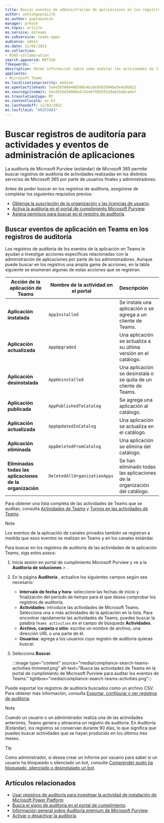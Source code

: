 ```yaml
---
title: Buscar eventos de administración de aplicaciones en los registros de auditoría
author: ashishguptaiitb
ms.author: guptaashish
manager: prkosh
ms.topic: article
ms.service: msteams
ms.subservice: teams-apps
audience: admin
ms.date: 12/02/2022
ms.collection:
- M365-collaboration
search.appverid: MET150
f1keywords: ''
description: Obtén información sobre cómo auditar las actividades de la aplicación Teams de los usuarios y administradores de la organización.
appliesto:
- Microsoft Teams
ms.localizationpriority: medium
ms.openlocfilehash: 5aee5bf00d486586b4bc8e9583504be5e4a9b922
ms.sourcegitcommit: 54c691bd34980a47a5ebf58555529a618a8cada7
ms.translationtype: MT
ms.contentlocale: es-ES
ms.lasthandoff: 12/03/2022
ms.locfileid: "69251883"
---
```

# <a name="search-audit-logs-for-app-management-activities-and-events"></a>Buscar registros de auditoría para actividades y eventos de administración de aplicaciones

La auditoría de Microsoft Purview (estándar) de Microsoft 365 permite buscar registros de auditoría de actividades realizadas en los distintos servicios de Microsoft 365 por parte de usuarios finales y administradores.

Antes de poder buscar en los registros de auditoría, asegúrese de completar los siguientes requisitos previos:

* [Obtenga la suscripción de la organización y las licencias de usuario](/microsoft-365/compliance/set-up-basic-audit).
* [Activa la auditoría en el portal de cumplimiento Microsoft Purview](/microsoft-365/compliance/turn-audit-log-search-on-or-off).
* [Asigna permisos para buscar en el registro de auditoría](/microsoft-365/compliance/set-up-basic-audit).

## <a name="search-the-audit-logs-for-app-events-in-teams"></a>Buscar eventos de aplicación en Teams en los registros de auditoría

Los registros de auditoría de los eventos de la aplicación en Teams le ayudan a investigar acciones específicas relacionadas con la administración de aplicaciones por parte de los administradores. Aunque puede buscar en los registros una amplia gama de acciones, en la tabla siguiente se enumeran algunas de estas acciones que se registran.

| Acción de la aplicación de Teams | Nombre de la actividad en el portal | Descripción  |
|-------|-------|:-------|
| **Aplicación instalada**                 | `AppInstalled`               | Se instala una aplicación o se agrega a un cliente de Teams. |
| **Aplicación actualizada**                  | `AppUpgraded`                | Una aplicación se actualiza a su última versión en el catálogo. |
| **Aplicación desinstalada**               | `AppUninstalled`             | Una aplicación se desinstala o se quita de un cliente de Teams.                                   |
| **Aplicación publicada**                 | `AppPublishedToCatalog`      | Se agrega una aplicación al catálogo.                          |
| **Aplicación actualizada**                   | `AppUpdatedInCatalog`        | Una aplicación se actualiza en el catálogo.                        |
| **Aplicación eliminada**                   | `AppDeletedFromCatalog`      | Una aplicación se elimina del catálogo.                      |
| **Eliminadas todas las aplicaciones de la organización** | `DeletedAllOrganizationApps` | Se han eliminado todas las aplicaciones de la organización del catálogo.          |

<!--- organization apps = custom or 3p --->

Para obtener una lista completa de las actividades de Teams que se auditan, consulta [Actividades de Teams](audit-log-events.md#teams-activities) y [Turnos en las actividades de Teams](audit-log-events.md#shifts-in-teams-activities).

> [!NOTE]
> Los eventos de la aplicación de canales privados también se registran a medida que esos eventos se realizan en Teams y en los canales estándar.

Para buscar en los registros de auditoría de las actividades de la aplicación Teams, siga estos pasos:

1. Inicia sesión en portal de cumplimiento Microsoft Purview y ve a la **Auditoría de soluciones** > **[](https://compliance.microsoft.com/auditlogsearch)**.
1. En la página **Auditoría** , actualice los siguientes campos según sea necesario:

   * **Intervalo de fecha y hora**: seleccione las fechas de inicio y finalización del período de tiempo para el que desea comprobar los registros de auditoría.
   * **Actividades**: introduce las actividades de Microsoft Teams. Selecciona una o más actividades de la aplicación en la lista. Para encontrar rápidamente las actividades de Teams, puedes buscar la palabra `Teams activities` en el campo de búsqueda **Actividades**.
   * **Archivo, carpeta o sitio**: escribe un nombre de archivo, una dirección URL o una parte de él.
   * **Usuarios**: agrega a los usuarios cuyo registro de auditoría quieras buscar.

1. Selecciona **Buscar**.

   :::image type="content" source="media/compliance-search-teams-activities-trimmed.png" alt-text="Busca las actividades de Teams en la portal de cumplimiento de Microsoft Purview para auditar los eventos de Teams." lightbox="media/compliance-search-teams-activities.png":::

Puede exportar los registros de auditoría buscados como un archivo CSV. Para obtener más información, consulta [Exportar, configurar y ver registros de auditoría](/microsoft-365/compliance/export-view-audit-log-records).

> [!NOTE]
> Cuando un usuario o un administrador realiza una de las actividades anteriores, Teams genera y almacena un registro de auditoría. En Auditoría (Estándar), los registros se conservan durante 90 días, lo que significa que puedes buscar actividades que se hayan producido en los últimos tres meses.

> [!TIP]
> Como administrador, si desea crear un informe por usuario para saber si un usuario ha bloqueado o silenciado un bot, consulte [Comprender quién ha bloqueado, silenciado o desinstalado un bot](/microsoftteams/platform/bots/how-to/conversations/send-proactive-messages?#understand-who-blocked-muted-or-uninstalled-a-bot).

## <a name="related-articles"></a>Artículos relacionados

* [Usar registros de auditoría para investigar la actividad de instalación de Microsoft Power Platform](manage-power-platform-apps.md#use-audit-logs-to-investigate-microsoft-power-platform-installation-activity)
* [Busca el signo de auditoría en el portal de cumplimiento](/microsoft-365/compliance/search-the-audit-log-in-security-and-compliance).
* [Información general sobre Auditoría premium de Microsoft Purview](/microsoft-365/compliance/advanced-audit).
* [Activar o desactivar la auditoría](/microsoft-365/compliance/turn-audit-log-search-on-or-off).
